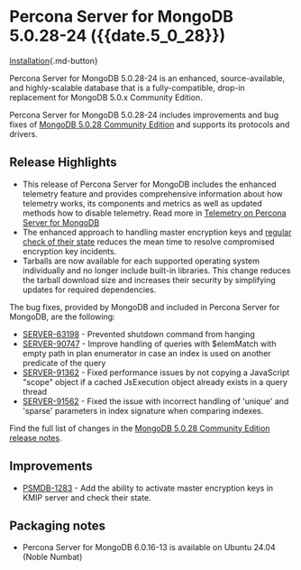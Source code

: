 # Percona Server for MongoDB 5.0.28-24 ({{date.5_0_28}})

[Installation](../install/index.md){.md-button}

Percona Server for MongoDB 5.0.28-24 is an enhanced, source-available, and highly-scalable database that is a
fully-compatible, drop-in replacement for MongoDB 5.0.x Community Edition. 

Percona Server for MongoDB 5.0.28-24 includes improvements and bug fixes of [MongoDB 5.0.28 Community Edition](https://www.mongodb.com/docs/manual/release-notes/5.0/#5.0.28---jul-15--2024) and supports its protocols and drivers.

## Release Highlights

* This release of Percona Server for MongoDB includes the enhanced telemetry feature and provides comprehensive information about how telemetry works, its components and metrics as well as updated methods how to disable telemetry. Read more in [Telemetry on Percona Server for MongoDB](../telemetry.md)
* The enhanced approach to handling master encryption keys and [regular check of their state](../kmip.md#key-state-polling) reduces the mean time to resolve compromised encryption key incidents.  
* Tarballs are now available for each supported operating system individually and no longer include built-in libraries. This change reduces the tarball download size and increases their security by simplifying updates for required dependencies. 

The bug fixes, provided by MongoDB and included in Percona Server for MongoDB, are the following:

* [SERVER-63198](https://jira.mongodb.org/browse/SERVER-63198) - Prevented shutdown command from hanging
* [SERVER-90747](https://jira.mongodb.org/browse/SERVER-90747) - Improve handling of queries with $elemMatch with empty path in plan enumerator in case an index is used on another predicate of the query
* [SERVER-91362](https://jira.mongodb.org/browse/SERVER-91362) - Fixed performance issues by not copying a JavaScript "scope" object if a cached JsExecution object already exists in a query thread
* [SERVER-91562](https://jira.mongodb.org/browse/SERVER-91562) - Fixed the issue with incorrect handling of 'unique' and 'sparse' parameters in index signature when comparing indexes.

Find the full list of changes in the [MongoDB 5.0.28 Community Edition release notes](https://www.mongodb.com/docs/manual/release-notes/5.0/#5.0.28---jul-15--2024).

## Improvements

* [PSMDB-1283](https://perconadev.atlassian.net/browse/PSMDB-1283) - Add the ability to activate master encryption keys in KMIP server and check their state.


## Packaging notes

* Percona Server for MongoDB 6.0.16-13 is available on Ubuntu 24.04 (Noble Numbat)

